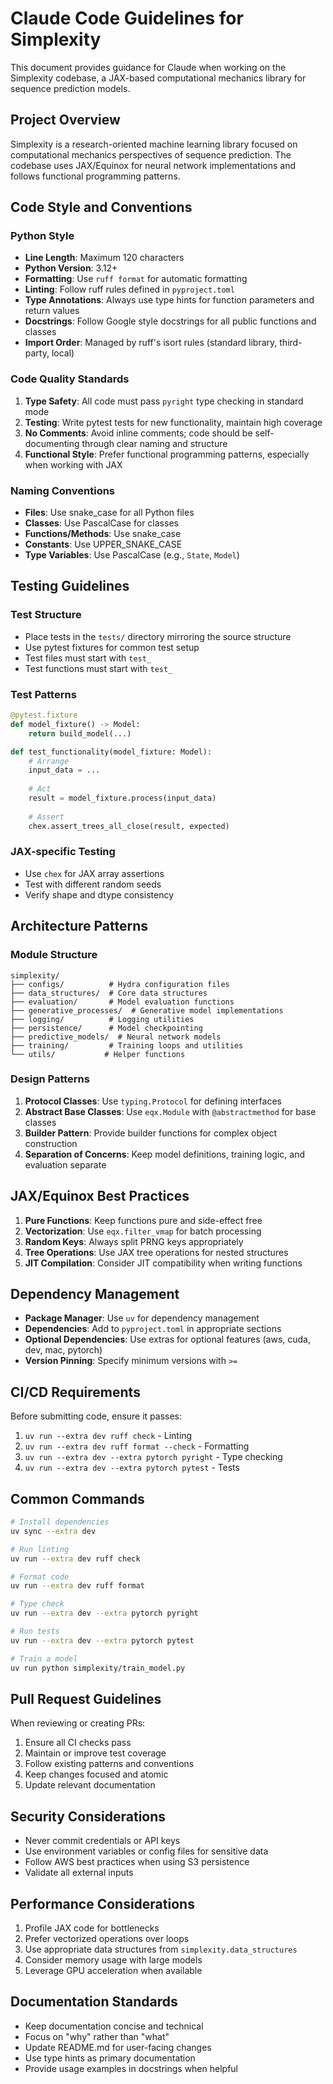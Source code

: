 # Claude Code Guidelines for Simplexity

This document provides guidance for Claude when working on the Simplexity codebase, a JAX-based computational mechanics library for sequence prediction models.

## Project Overview

Simplexity is a research-oriented machine learning library focused on computational mechanics perspectives of sequence prediction. The codebase uses JAX/Equinox for neural network implementations and follows functional programming patterns.

## Code Style and Conventions

### Python Style
- **Line Length**: Maximum 120 characters
- **Python Version**: 3.12+
- **Formatting**: Use `ruff format` for automatic formatting
- **Linting**: Follow ruff rules defined in `pyproject.toml`
- **Type Annotations**: Always use type hints for function parameters and return values
- **Docstrings**: Follow Google style docstrings for all public functions and classes
- **Import Order**: Managed by ruff's isort rules (standard library, third-party, local)

### Code Quality Standards
1. **Type Safety**: All code must pass `pyright` type checking in standard mode
2. **Testing**: Write pytest tests for new functionality, maintain high coverage
3. **No Comments**: Avoid inline comments; code should be self-documenting through clear naming and structure
4. **Functional Style**: Prefer functional programming patterns, especially when working with JAX

### Naming Conventions
- **Files**: Use snake_case for all Python files
- **Classes**: Use PascalCase for classes
- **Functions/Methods**: Use snake_case
- **Constants**: Use UPPER_SNAKE_CASE
- **Type Variables**: Use PascalCase (e.g., `State`, `Model`)

## Testing Guidelines

### Test Structure
- Place tests in the `tests/` directory mirroring the source structure
- Use pytest fixtures for common test setup
- Test files must start with `test_`
- Test functions must start with `test_`

### Test Patterns
```python
@pytest.fixture
def model_fixture() -> Model:
    return build_model(...)

def test_functionality(model_fixture: Model):
    # Arrange
    input_data = ...
    
    # Act
    result = model_fixture.process(input_data)
    
    # Assert
    chex.assert_trees_all_close(result, expected)
```

### JAX-specific Testing
- Use `chex` for JAX array assertions
- Test with different random seeds
- Verify shape and dtype consistency

## Architecture Patterns

### Module Structure
```
simplexity/
├── configs/          # Hydra configuration files
├── data_structures/  # Core data structures
├── evaluation/       # Model evaluation functions
├── generative_processes/  # Generative model implementations
├── logging/          # Logging utilities
├── persistence/      # Model checkpointing
├── predictive_models/  # Neural network models
├── training/         # Training loops and utilities
└── utils/           # Helper functions
```

### Design Patterns
1. **Protocol Classes**: Use `typing.Protocol` for defining interfaces
2. **Abstract Base Classes**: Use `eqx.Module` with `@abstractmethod` for base classes
3. **Builder Pattern**: Provide builder functions for complex object construction
4. **Separation of Concerns**: Keep model definitions, training logic, and evaluation separate

## JAX/Equinox Best Practices

1. **Pure Functions**: Keep functions pure and side-effect free
2. **Vectorization**: Use `eqx.filter_vmap` for batch processing
3. **Random Keys**: Always split PRNG keys appropriately
4. **Tree Operations**: Use JAX tree operations for nested structures
5. **JIT Compilation**: Consider JIT compatibility when writing functions

## Dependency Management

- **Package Manager**: Use `uv` for dependency management
- **Dependencies**: Add to `pyproject.toml` in appropriate sections
- **Optional Dependencies**: Use extras for optional features (aws, cuda, dev, mac, pytorch)
- **Version Pinning**: Specify minimum versions with `>=`

## CI/CD Requirements

Before submitting code, ensure it passes:
1. `uv run --extra dev ruff check` - Linting
2. `uv run --extra dev ruff format --check` - Formatting
3. `uv run --extra dev --extra pytorch pyright` - Type checking  
4. `uv run --extra dev --extra pytorch pytest` - Tests

## Common Commands

```bash
# Install dependencies
uv sync --extra dev

# Run linting
uv run --extra dev ruff check

# Format code
uv run --extra dev ruff format

# Type check
uv run --extra dev --extra pytorch pyright

# Run tests
uv run --extra dev --extra pytorch pytest

# Train a model
uv run python simplexity/train_model.py
```

## Pull Request Guidelines

When reviewing or creating PRs:
1. Ensure all CI checks pass
2. Maintain or improve test coverage
3. Follow existing patterns and conventions
4. Keep changes focused and atomic
5. Update relevant documentation

## Security Considerations

- Never commit credentials or API keys
- Use environment variables or config files for sensitive data
- Follow AWS best practices when using S3 persistence
- Validate all external inputs

## Performance Considerations

1. Profile JAX code for bottlenecks
2. Prefer vectorized operations over loops
3. Use appropriate data structures from `simplexity.data_structures`
4. Consider memory usage with large models
5. Leverage GPU acceleration when available

## Documentation Standards

- Keep documentation concise and technical
- Focus on "why" rather than "what"
- Update README.md for user-facing changes
- Use type hints as primary documentation
- Provide usage examples in docstrings when helpful